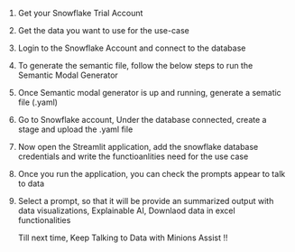 1. Get your Snowflake Trial Account
2. Get the data you want to use for the use-case
3. Login to the Snowflake Account and connect to the database
4. To generate the semantic file, follow the below steps to run the Semantic Modal Generator
5. Once Semantic modal generator is up and running, generate a sematic file (.yaml)
6. Go to Snowflake account, Under the database connected, create a stage and upload the .yaml file
7. Now open the Streamlit application, add the snowflake database credentials and write the functioanlities need for the use case
8. Once you run the application, you can check the prompts appear to talk to data
9. Select a prompt, so that it will be provide an summarized output with data visualizations, Explainable AI, Downlaod data in excel functionalities

    Till next time, Keep Talking to Data with Minions Assist !!
